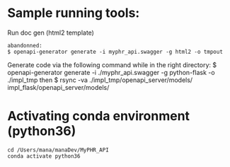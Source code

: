 # Sample running tools:

Run doc gen (html2 template)

```
abandonned:
$ openapi-generator generate -i myphr_api.swagger -g html2 -o tmpout
```
 Generate code via the following command while in the right directory:
 $ openapi-generator generate -i ./myphr_api.swagger -g python-flask -o ./impl_tmp
 then
 $ rsync -va ./impl_tmp/openapi_server/models/ impl_flask/openapi_server/models/

# Activating conda environment (python36)

    cd /Users/mana/manaDev/MyPHR_API
    conda activate python36

